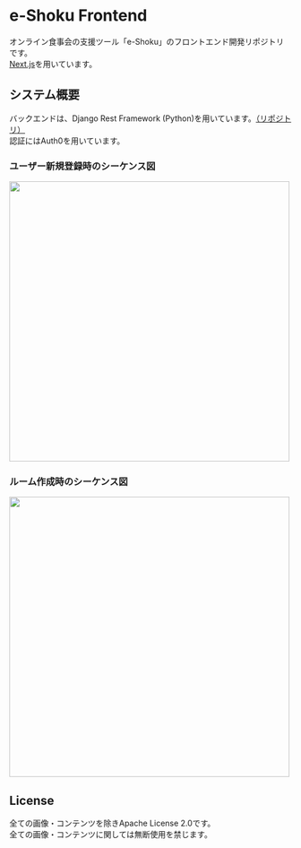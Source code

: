 # e-Shoku Frontend

オンライン食事会の支援ツール「e-Shoku」のフロントエンド開発リポジトリです。  
[Next.js](https://nextjs.org/)を用いています。

## システム概要
バックエンドは、Django Rest Framework (Python)を用いています。[（リポジトリ）](https://github.com/ryoheinan/e-shoku-api)  
認証にはAuth0を用いています。
### ユーザー新規登録時のシーケンス図
<img src="https://user-images.githubusercontent.com/49315610/153693734-06be6324-e00f-4996-aa9f-878af6d2cdf2.png" width=500px  />  

### ルーム作成時のシーケンス図
<img src="https://user-images.githubusercontent.com/49315610/153693892-40e355de-ed42-48b6-8020-14deae749f8c.png" width=500px  />

## License
全ての画像・コンテンツを除きApache License 2.0です。  
全ての画像・コンテンツに関しては無断使用を禁じます。
